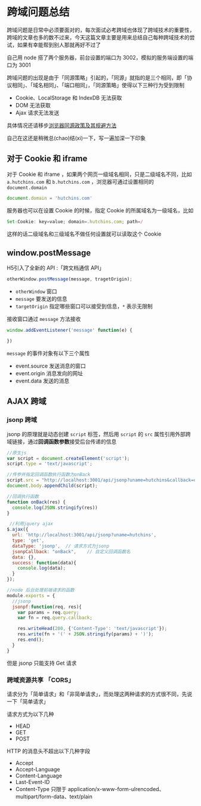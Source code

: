 # 跨域问题总结

跨域问题是日常中必须要面对的，每次面试必考跨域也体现了跨域技术的重要性，跨域的文章也多的数不过来，今天这篇文章主要是用来总结自己每种跨域技术的尝试，如果有幸能帮到别人那就再好不过了

自己用 node 搭了两个服务器，前台设置的端口为 3002，模拟的服务端设置的端口为 3001

跨域问题的出现是由于「同源策略」引起的，「同源」就指的是三个相同，即「协议相同」、「域名相同」、「端口相同」，「同源策略」使得以下三种行为受到限制

- Cookie、LocalStorage 和 IndexDB 无法获取
- DOM 无法获取
- Ajax 请求无法发送

具体情况还请移步[浏览器同源政策及其规避方法](http://www.ruanyifeng.com/blog/2016/04/same-origin-policy.html)

自己在这还是稍微总(chao)结(xi)一下，写一遍加深一下印象

## 对于 Cookie 和 iframe

对于 Cookie 和 iframe ，如果两个网页一级域名相同，只是二级域名不同，比如 `a.hutchins.com` 和 `b.hutchins.com` ，浏览器可通过设置相同的 `document.domain`

```js
document.domain = 'hutchins.com'
```

服务器也可以在设置 Cookie 的时候，指定 Cookie 的所属域名为一级域名，比如

```js
Set-Cookie: key=value; domain=.hutchins.com; path=/
```

这样的话二级域名和三级域名不做任何设置就可以读取这个 Cookie

## window.postMessage

H5引入了全新的 API :「跨文档通信 API」

```js
otherWindow.postMessage(message, tragetOrigin);
```

- `otherWindow` 窗口
- `message` 要发送的信息
- `targetOrigin` 指定哪些窗口可以接受到信息，`*` 表示无限制

接收窗口通过 `message` 方法接收

```js
window.addEventListener('message' function(e) {

})
```

`message` 的事件对象有以下三个属性

- event.source 发送消息的窗口
- event.origin 消息发向的网址
- event.data 发送的消息

## AJAX 跨域

### jsonp 跨域

jsonp 的原理就是动态创建 `script` 标签，然后用 `script` 的 `src` 属性引用外部跨域链接，通过**回调函数参数**接受后台传递的信息

```js
//原生js
var script = document.createElement('script');
script.type = 'text/javascript';

//传参并指定回调函数执行函数为onBack
script.src = "http://localhost:3001/api/jsonp?uname=hutchins&callback=onBack"
document.body.appendChild(script);

//回调执行函数
function onBack(res) {
  console.log(JSON.stringify(res))
}
```

```js
 //利用jquery ajax
$.ajax({
  url: 'http://localhost:3001/api/jsonp?uname=hutchins',
  type: 'get',
  dataType: 'jsonp',  // 请求方式为jsonp
  jsonpCallback: "onBack",    // 自定义回调函数名
  data: {},
  success: function(data){
    console.log(data);
  }
});
```

```js
//node 后台处理前端请求的函数
module.exports = {
  //jsonp
  jsonpf:function(req, res){
    var params = req.query;
    var fn = req.query.callback;

    res.writeHead(200, {'Content-Type': 'text/javascript'});
    res.write(fn + '(' + JSON.stringify(params) + ')');
    res.end();
  }
}
```

但是 jsonp 只能支持 Get 请求

### 跨域资源共享 「CORS」

请求分为「简单请求」和「非简单请求」，而处理这两种请求的方式很不同，先说一下「简单请求」

请求方式为以下几种

- HEAD
- GET
- POST 

HTTP 的消息头不超出以下几种字段

- Accept
- Accept-Language
- Content-Language
- Last-Event-ID
- Content-Type 只限于 application/x-www-form-ulrencoded、multipart/form-data、text/plain





